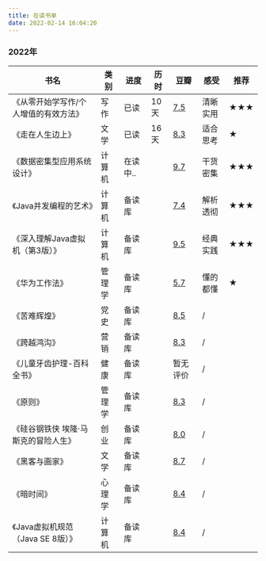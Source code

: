 ```yaml
---
title: 在读书单
date: 2022-02-14 16:04:20
---
```




### 2022年 


|书名|类别|进度|历时|豆瓣|感受|推荐|
| ---- | ---- | ---- | ---- | ---- | ---- | ---- |
|《从零开始学写作/个人增值的有效方法》|写作|已读|10天|[7.5](https://book.douban.com/subject/30266255/)|清晰实用|**★★★**|
|《走在人生边上》|文学|已读|16天|[8.3](https://book.douban.com/subject/26855800/)|适合思考|**★**|
|《数据密集型应用系统设计》|计算机|在读中..||[9.7](https://book.douban.com/subject/30329536/)|干货密集|**★★★**|
|《Java并发编程的艺术》|计算机|备读库||[7.4](https://book.douban.com/subject/26591326/)|解析透彻|**★★★**|
|《深入理解Java虚拟机（第3版）》|计算机|备读库||[9.5](https://book.douban.com/subject/34907497/)|经典实践|**★★★**|
|《华为工作法》|管理学|备读库||[5.7](https://book.douban.com/subject/26932497/)|懂的都懂|**★**|
|《苦难辉煌》|党史|备读库||[8.5](https://book.douban.com/subject/35177921/)|/||
|《跨越鸿沟》|营销|备读库||[8.3](https://book.douban.com/subject/3320425/)|/||
|《儿童牙齿护理-百科全书》|健康|备读库||暂无评价|/||
|《原则》|管理学|备读库||[8.3](https://book.douban.com/subject/27608239/)|/||
|《硅谷钢铁侠 埃隆·马斯克的冒险人生》|创业|备读库||[8.0](https://book.douban.com/subject/26759508/)|/||
|《黑客与画家》|文学|备读库||[8.7](https://book.douban.com/subject/6021440/)|/||
|《暗时间》|心理学|备读库||[8.4](https://book.douban.com/subject/6709809/)|/||
|《Java虚拟机规范（Java SE 8版）》|计算机|备读库||[8.4](https://book.douban.com/subject/26418340/)|/||